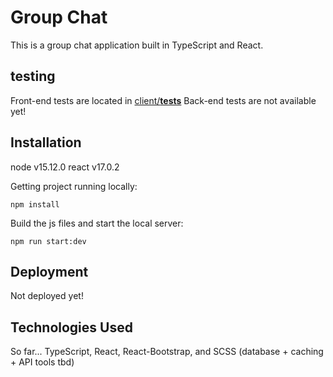 # Group Chat

This is a group chat application built in TypeScript and React.

## testing

Front-end tests are located in [client/__tests__](https://github.com/jpcook72/groupChat/tree/main/client/__tests__)
Back-end tests are not available yet!

## Installation

node v15.12.0
react v17.0.2

Getting project running locally:

```
npm install
```

Build the js files and start the local server:

```
npm run start:dev
```

## Deployment

Not deployed yet!

## Technologies Used

So far...
TypeScript, React, React-Bootstrap, and SCSS
(database + caching + API tools tbd)
